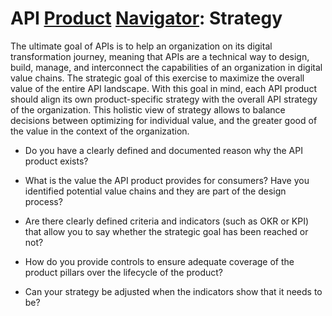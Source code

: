 # API [Product](./) [Navigator](../): Strategy

The ultimate goal of APIs is to help an organization on its digital transformation journey, meaning that APIs are a technical way to design, build, manage, and interconnect the capabilities of an organization in digital value chains. The strategic goal of this exercise to maximize the overall value of the entire API landscape. With this goal in mind, each API product should align its own product-specific strategy with the overall API strategy of the organization. This holistic view of strategy allows to balance decisions between optimizing for individual value, and the greater good of the value in the context of the organization.

* Do you have a clearly defined and documented reason why the API product exists?

* What is the value the API product provides for consumers? Have you identified potential value chains and they are part of the design process?

* Are there clearly defined criteria and indicators (such as OKR or KPI) that allow you to say whether the strategic goal has been reached or not?

* How do you provide controls to ensure adequate coverage of the product pillars over the lifecycle of the product?

* Can your strategy be adjusted when the indicators show that it needs to be?
